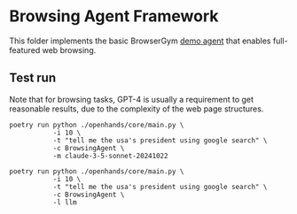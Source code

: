 # Browsing Agent Framework

This folder implements the basic BrowserGym [demo agent](https://github.com/ServiceNow/BrowserGym/tree/main/demo_agent) that enables full-featured web browsing.


## Test run

Note that for browsing tasks, GPT-4 is usually a requirement to get reasonable results, due to the complexity of the web page structures.

```
poetry run python ./openhands/core/main.py \
           -i 10 \
           -t "tell me the usa's president using google search" \
           -c BrowsingAgent \
           -m claude-3-5-sonnet-20241022
```

```
poetry run python ./openhands/core/main.py \
           -i 10 \
           -t "tell me the usa's president using google search" \
           -c BrowsingAgent \
           -l llm
```
